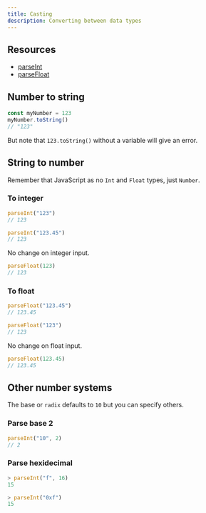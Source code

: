 ```yaml
---
title: Casting
description: Converting between data types
---
```



## Resources

- [parseInt](https://developer.mozilla.org/en-US/docs/Web/JavaScript/Reference/Global_Objects/parseInt)
- [parseFloat](https://developer.mozilla.org/en-US/docs/Web/JavaScript/Reference/Global_Objects/parseFloat)


## Number to string

```javascript
const myNumber = 123
myNumber.toString()
// "123"
```

But note that `123.toString()` without a variable will give an error.


## String to number

Remember that JavaScript as no `Int` and `Float` types, just `Number`.


### To integer

```javascript
parseInt("123")
// 123

parseInt("123.45")
// 123
```

No change on integer input.

```javascript
parseFloat(123)
// 123
```

### To float

```javascript
parseFloat("123.45")
// 123.45

parseFloat("123")
// 123
```

No change on float input.

```javascript
parseFloat(123.45)
// 123.45
```



## Other number systems

The base or `radix` defaults to `10` but you can specify others.

### Parse base 2

```javascript
parseInt("10", 2)
// 2
```

### Parse hexidecimal

```javascript
> parseInt("f", 16)
15
```

```javascript
> parseInt("0xf")
15
```
